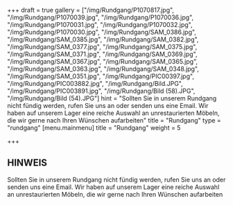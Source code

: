 +++
draft = true
gallery = ["/img/Rundgang/P1070817.jpg", "/img/Rundgang/P1070039.jpg", "/img/Rundgang/P1070036.jpg", "/img/Rundgang/P1070031.jpg", "/img/Rundgang/P1070032.jpg", "/img/Rundgang/P1070030.jpg", "/img/Rundgang/SAM_0386.jpg", "/img/Rundgang/SAM_0385.jpg", "/img/Rundgang/SAM_0382.jpg", "/img/Rundgang/SAM_0377.jpg", "/img/Rundgang/SAM_0375.jpg", "/img/Rundgang/SAM_0371.jpg", "/img/Rundgang/SAM_0369.jpg", "/img/Rundgang/SAM_0367.jpg", "/img/Rundgang/SAM_0365.jpg", "/img/Rundgang/SAM_0363.jpg", "/img/Rundgang/SAM_0348.jpg", "/img/Rundgang/SAM_0351.jpg", "/img/Rundgang/PIC00397.jpg", "/img/Rundgang/PIC003882.jpg", "/img/Rundgang/Bild.JPG", "/img/Rundgang/PIC003891.jpg", "/img/Rundgang/Bild (58).JPG", "/img/Rundgang/Bild (54).JPG"]
hint = "Sollten Sie in unserem Rundgang nicht fündig werden, rufen Sie uns an oder senden uns eine Email. Wir haben auf unserem Lager eine reiche Auswahl an unrestaurierten Möbeln, die wir gerne nach Ihren Wünschen aufarbeiten"
title = "Rundgang"
type = "rundgang"
[menu.mainmenu]
title = "Rundgang"
weight = 5

+++
## HINWEIS

Sollten Sie in unserem Rundgang nicht fündig werden, rufen Sie uns an oder senden uns eine Email. Wir haben auf unserem Lager eine reiche Auswahl an unrestaurierten Möbeln, die wir gerne nach Ihren Wünschen aufarbeiten